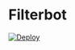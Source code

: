 # Filterbot

[![Deploy](https://www.herokucdn.com/deploy/button.svg)](https://www.heroku.com/deploy?template=https://github.com/Vivektp/Filterbot) 
